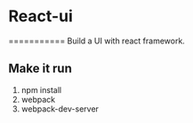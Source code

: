 # React-ui
===========
Build a UI with react framework.

## Make it run
1. npm install
2. webpack
3. webpack-dev-server
